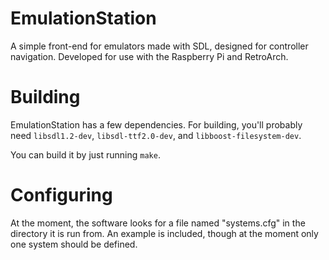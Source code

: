 EmulationStation
================

A simple front-end for emulators made with SDL, designed for controller navigation. Developed for use with the Raspberry Pi and RetroArch.


Building
========

EmulationStation has a few dependencies. For building, you'll probably need `libsdl1.2-dev`, `libsdl-ttf2.0-dev`, and `libboost-filesystem-dev`.

You can build it by just running `make`.

Configuring
===========

At the moment, the software looks for a file named "systems.cfg" in the directory it is run from. An example is included, though at the moment only one system should be defined.
